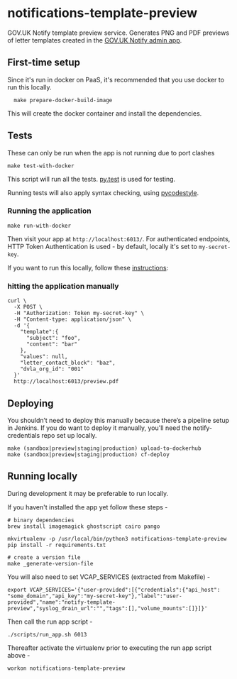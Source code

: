 # notifications-template-preview

GOV.UK Notify template preview service. Generates PNG and PDF previews of letter templates 
created in the [GOV.UK Notify admin app](http://github.com/alphagov/notifications-admin).

## First-time setup

Since it's run in docker on PaaS, it's recommended that you use docker to run this locally.

```shell
  make prepare-docker-build-image
```

This will create the docker container and install the dependencies.

## Tests

These can only be run when the app is not running due to port clashes

```shell
make test-with-docker
```

This script will run all the tests. [py.test](http://pytest.org/latest/) is used for testing.

Running tests will also apply syntax checking, using [pycodestyle](https://pypi.python.org/pypi/pycodestyle).


### Running the application


```shell
make run-with-docker
```


Then visit your app at `http://localhost:6013/`. For authenticated endpoints, HTTP Token Authentication is used - by default, locally it's set to `my-secret-key`.

If you want to run this locally, follow these [instructions](#running-locally):

### hitting the application manually
```shell
curl \
  -X POST \
  -H "Authorization: Token my-secret-key" \
  -H "Content-type: application/json" \
  -d '{
    "template":{
      "subject": "foo",
      "content": "bar"
    },
    "values": null,
    "letter_contact_block": "baz",
    "dvla_org_id": "001"
  }'
  http://localhost:6013/preview.pdf
```

## Deploying

You shouldn’t need to deploy this manually because there’s a pipeline setup in Jenkins. If you do want to deploy it manually, you'll need the notify-credentials repo set up locally.

```shell
make (sandbox|preview|staging|production) upload-to-dockerhub
make (sandbox|preview|staging|production) cf-deploy
```

## Running locally

During development it may be preferable to run locally.

If you haven't installed the app yet follow these steps - 

```shell
# binary dependencies
brew install imagemagick ghostscript cairo pango

mkvirtualenv -p /usr/local/bin/python3 notifications-template-preview
pip install -r requirements.txt

# create a version file
make _generate-version-file
```

You will also need to set VCAP_SERVICES (extracted from Makefile) -

```shell
export VCAP_SERVICES='{"user-provided":[{"credentials":{"api_host": "some_domain","api_key":"my-secret-key"},"label":"user-provided","name":"notify-template-preview","syslog_drain_url":"","tags":[],"volume_mounts":[]}]}'
```

Then call the run app script -

```shell
./scripts/run_app.sh 6013
```

Thereafter activate the virtualenv prior to executing the run app script above -

```shell
workon notifications-template-preview
```
